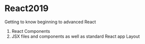 # React2019
Getting to know beginning to advanced React 
1. React Components
2. JSX files and components as well as standard React app Layout
